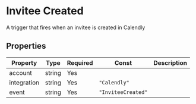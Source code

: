 # Invitee Created

A trigger that fires when an invitee is created in Calendly

## Properties

| Property | Type | Required | Const | Description |
|----------|------|----------|-------|-------------|
| account | string | Yes |  |  |
| integration | string | Yes | `"Calendly"` |  |
| event | string | Yes | `"InviteeCreated"` |  |

